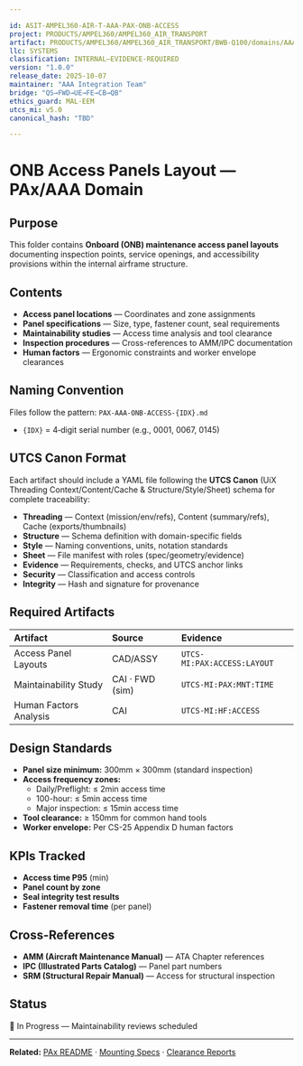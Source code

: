 ```yaml
---

id: ASIT-AMPEL360-AIR-T-AAA-PAX-ONB-ACCESS
project: PRODUCTS/AMPEL360/AMPEL360_AIR_TRANSPORT
artifact: PRODUCTS/AMPEL360/AMPEL360_AIR_TRANSPORT/BWB-Q100/domains/AAA/pax/ONB/access-panels-layout/README.md
llc: SYSTEMS
classification: INTERNAL–EVIDENCE-REQUIRED
version: "1.0.0"
release_date: 2025-10-07
maintainer: "AAA Integration Team"
bridge: "QS→FWD→UE→FE→CB→QB"
ethics_guard: MAL-EEM
utcs_mi: v5.0
canonical_hash: "TBD"

---
```


# ONB Access Panels Layout — PAx/AAA Domain

## Purpose

This folder contains **Onboard (ONB) maintenance access panel layouts** documenting inspection points, service openings, and accessibility provisions within the internal airframe structure.

## Contents

* **Access panel locations** — Coordinates and zone assignments
* **Panel specifications** — Size, type, fastener count, seal requirements
* **Maintainability studies** — Access time analysis and tool clearance
* **Inspection procedures** — Cross-references to AMM/IPC documentation
* **Human factors** — Ergonomic constraints and worker envelope clearances

## Naming Convention

Files follow the pattern: `PAX-AAA-ONB-ACCESS-{IDX}.md`

* `{IDX}` = 4‑digit serial number (e.g., 0001, 0067, 0145)

## UTCS Canon Format

Each artifact should include a YAML file following the **UTCS Canon** (UiX Threading Context/Content/Cache & Structure/Style/Sheet) schema for complete traceability:

* **Threading** — Context (mission/env/refs), Content (summary/refs), Cache (exports/thumbnails)
* **Structure** — Schema definition with domain-specific fields
* **Style** — Naming conventions, units, notation standards
* **Sheet** — File manifest with roles (spec/geometry/evidence)
* **Evidence** — Requirements, checks, and UTCS anchor links
* **Security** — Classification and access controls
* **Integrity** — Hash and signature for provenance

## Required Artifacts

| Artifact | Source | Evidence |
| :--- | :--- | :--- |
| Access Panel Layouts | CAD/ASSY | `UTCS-MI:PAX:ACCESS:LAYOUT` |
| Maintainability Study | CAI · FWD (sim) | `UTCS-MI:PAX:MNT:TIME` |
| Human Factors Analysis | CAI | `UTCS-MI:HF:ACCESS` |

## Design Standards

* **Panel size minimum:** 300mm × 300mm (standard inspection)
* **Access frequency zones:**
  * Daily/Preflight: ≤ 2min access time
  * 100-hour: ≤ 5min access time
  * Major inspection: ≤ 15min access time
* **Tool clearance:** ≥ 150mm for common hand tools
* **Worker envelope:** Per CS-25 Appendix D human factors

## KPIs Tracked

* **Access time P95** (min)
* **Panel count by zone**
* **Seal integrity test results**
* **Fastener removal time** (per panel)

## Cross-References

* **AMM (Aircraft Maintenance Manual)** — ATA Chapter references
* **IPC (Illustrated Parts Catalog)** — Panel part numbers
* **SRM (Structural Repair Manual)** — Access for structural inspection

## Status

🔄 In Progress — Maintainability reviews scheduled

---

**Related:** [PAx README](../../README.md) · [Mounting Specs](../mounting-specifications/) · [Clearance Reports](../clearance-reports/)

